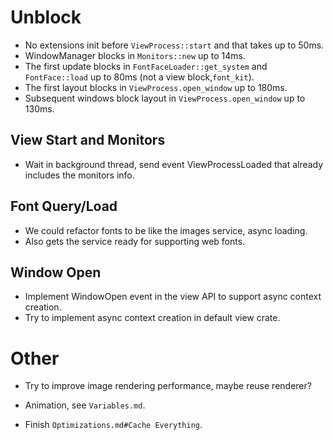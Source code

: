 # Unblock

* No extensions init before `ViewProcess::start` and that takes up to 50ms.
* WindowManager blocks in `Monitors::new` up to 14ms.
* The first update blocks in `FontFaceLoader::get_system` and `FontFace::load` up to 80ms (not a view block,`font_kit`).
* The first layout blocks in `ViewProcess.open_window` up to 180ms.
* Subsequent windows block layout in `ViewProcess.open_window` up to 130ms.

## View Start and Monitors

* Wait in background thread, send event ViewProcessLoaded that already includes the monitors info.

## Font Query/Load

* We could refactor fonts to be like the images service, async loading.
* Also gets the service ready for supporting web fonts.

## Window Open

* Implement WindowOpen event in the view API to support async context creation.
* Try to implement async context creation in default view crate.

# Other

* Try to improve image rendering performance, maybe reuse renderer?

* Animation, see `Variables.md`.
* Finish `Optimizations.md#Cache Everything`.